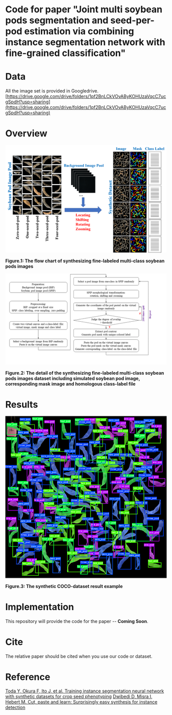 # Code for paper "Joint multi soybean pods segmentation and seed-per-pod estimation via combining instance segmentation network with fine-grained classification"


# Data
All the image set is provided in Googledrive.
[https://drive.google.com/drive/folders/1pf2BnLCkVOvAByKOHUzaVqcC7ucgSpdH?usp=sharing](https://drive.google.com/drive/folders/1pf2BnLCkVOvAByKOHUzaVqcC7ucgSpdH?usp=sharing)

# Overview
<div align=center><img  src="./doc/fig1.png" />
<p align=left><strong>Figure.1: The flow chart of synthesizing fine-labeled multi-class soybean pods images</strong></p>
</div>

<div align=left><img src="./doc/fig2.png" />
<p align=left><strong>Figure.2: The detail of the synthesizing fine-labeled multi-class soybean pods images dataset including simulated soybean pod image, corresponding mask image and homologous class-label file</strong></p>
</div>

# Results
<div align=center><img  src="./doc/2000.png" />
<p align=left><strong>Figure.3: The synthetic COCO-dataset result example </strong></p>
</div>

# Implementation
This repository will provide the code for the paper -- <strong>Coming Soon</strong>.

# Cite
The relative paper should be cited when you use our code or dataset.

# Reference
[Toda Y, Okura F, Ito J, et al. Training instance segmentation neural network with synthetic datasets for crop seed phenotyping](https://www.nature.com/articles/s42003-020-0905-5)
[Dwibedi D, Misra I, Hebert M. Cut, paste and learn: Surprisingly easy synthesis for instance detection](https://openaccess.thecvf.com/content_iccv_2017/html/Dwibedi_Cut_Paste_and_ICCV_2017_paper.html)

